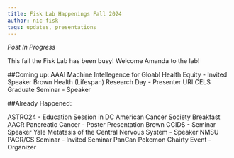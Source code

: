 ```yaml
---
title: Fisk Lab Happenings Fall 2024
author: nic-fisk
tags: updates, presentations
---
```


*Post In Progress*

This fall the Fisk Lab has been busy!
Welcome Amanda to the lab!

##Coming up:
AAAI Machine Intellegence for Gloabl Health Equity - Invited Speaker
Brown Health (Lifespan) Research Day - Presenter
URI CELS Graduate Seminar - Speaker

##Already Happened:

ASTRO24 - Education Session in DC
American Cancer Society Breakfast 
AACR Pancreatic Cancer - Poster Presentation
Brown CCIDS - Seminar Speaker
Yale Metatasis of the Central Nervous System - Speaker
NMSU PACR/CS Seminar - Invited Seminar
PanCan Pokemon Chairty Event - Organizer
